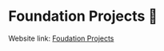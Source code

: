 # Foundation Projects 📝

Website link: <a href='foundation-projects-gra.vercel.app'>Foudation Projects</a>
